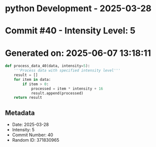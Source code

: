 ﻿# python Development - 2025-03-28
# Commit #40 - Intensity Level: 5
# Generated on: 2025-06-07 13:18:11
```python
def process_data_40(data, intensity=5):
    '''Process data with specified intensity level'''
    result = []
    for item in data:
        if item > 0:
            processed = item * intensity + 16
            result.append(processed)
    return result
```
## Metadata
- Date: 2025-03-28
- Intensity: 5
- Commit Number: 40
- Random ID: 371830965
